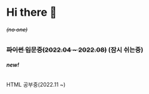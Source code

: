 ### <h1>Hi there 👋<h6><del>(no one)</del></h6></h1>
### <del>파이썬 입문중(2022.04 ~ 2022.08)</del> (잠시 쉬는중)
<h6><b>new!</b></h6>
HTML 공부중(2022.11 ~)
<!--
**SonSeolHui/SonSeolHui** is a ✨ _special_ ✨ repository because its `README.md` (this file) appears on your GitHub profile.

Here are some ideas to get you started:

- 🔭 I’m currently working on ...
- 🌱 I’m currently learning ...
- 👯 I’m looking to collaborate on ...
- 🤔 I’m looking for help with ...
- 💬 Ask me about ...
- 📫 How to reach me: ...
- 😄 Pronouns: ...
- ⚡ Fun fact: ...
-->

